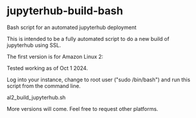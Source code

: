 # jupyterhub-build-bash
Bash script for an automated jupyterhub deployment

This is intended to be a fully automated script to do a new build of jupyterhub using SSL.

The first version is for Amazon Linux 2:

  Tested working as of Oct 1 2024.

  Log into your instance, change to root user ("sudo /bin/bash") and run this script from the command line.

  al2_build_jupyterhub.sh

More versions will come.  Feel free to request other platforms.